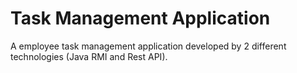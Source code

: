 # Task Management Application

A employee task management application developed by 2 different technologies (Java RMI and Rest API).
